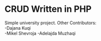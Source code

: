 # CRUD Written in PHP
  
Simple university project.
Other Contributors:  
  -Dajana Kuqi  
  -Mikel Shevroja
  -Adelajda Muzhaqi
